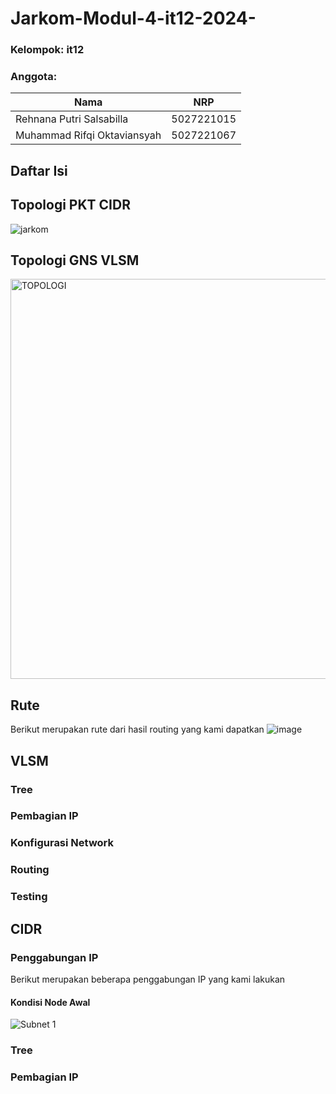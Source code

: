# Jarkom-Modul-4-it12-2024-

### Kelompok: it12
### Anggota: 
Nama | NRP | 
--- | --- |
Rehnana Putri Salsabilla | 5027221015 | 
Muhammad Rifqi Oktaviansyah | 5027221067 | 

## Daftar Isi

## Topologi PKT CIDR
![jarkom](https://github.com/rehanasalsabilla/Jarkom-Modul-4-it12-2024-/assets/143682058/abd61386-7cb6-426f-bb46-094fe719df7d)

## Topologi GNS VLSM
<img width="640" alt="TOPOLOGI" src="https://github.com/rehanasalsabilla/Jarkom-Modul-4-it12-2024-/assets/136863633/88583d97-c8d2-4206-867f-f03fb79f6d71">

## Rute
Berikut merupakan rute dari hasil routing yang kami dapatkan
![image](https://github.com/rehanasalsabilla/Jarkom-Modul-4-it12-2024-/assets/143682058/6bc8dfe1-40a0-4ea3-ac7f-19f43006675f)

## VLSM

### Tree

### Pembagian IP

### Konfigurasi Network

### Routing

### Testing

## CIDR

### Penggabungan IP
Berikut merupakan beberapa penggabungan IP yang kami lakukan

#### Kondisi Node Awal
![Subnet 1](https://github.com/rehanasalsabilla/Jarkom-Modul-4-it12-2024-/assets/143682058/f63abdcf-ce9a-4617-8158-85e58470ea86)

### Tree

### Pembagian IP








